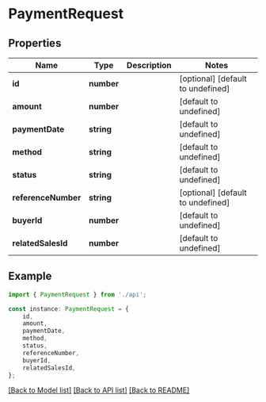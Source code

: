 # PaymentRequest


## Properties

Name | Type | Description | Notes
------------ | ------------- | ------------- | -------------
**id** | **number** |  | [optional] [default to undefined]
**amount** | **number** |  | [default to undefined]
**paymentDate** | **string** |  | [default to undefined]
**method** | **string** |  | [default to undefined]
**status** | **string** |  | [default to undefined]
**referenceNumber** | **string** |  | [optional] [default to undefined]
**buyerId** | **number** |  | [default to undefined]
**relatedSalesId** | **number** |  | [default to undefined]

## Example

```typescript
import { PaymentRequest } from './api';

const instance: PaymentRequest = {
    id,
    amount,
    paymentDate,
    method,
    status,
    referenceNumber,
    buyerId,
    relatedSalesId,
};
```

[[Back to Model list]](../README.md#documentation-for-models) [[Back to API list]](../README.md#documentation-for-api-endpoints) [[Back to README]](../README.md)

